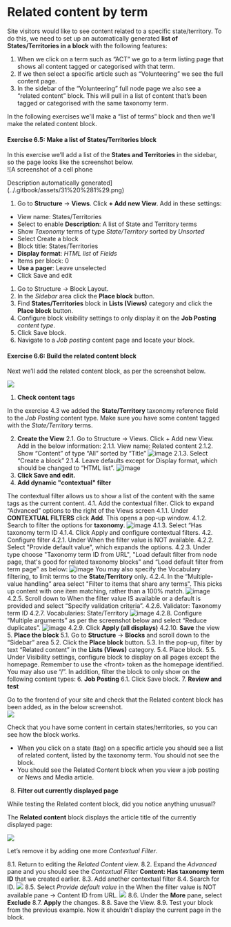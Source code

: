 # Related content by term



Site visitors would like to see content related to a specific state/territory. To do this, we need to set up an automatically generated **list of States/Territories in a block** with the following features:

1. When we click on a term such as “ACT” we go to a term listing page that shows all content tagged or categorised with that term.
2. If we then select a specific article such as “Volunteering” we see the full content page.
3. In the sidebar of the “Volunteering” full node page we also see a “related content” block. This will pull in a list of content that’s been tagged or categorised with the same taxonomy term.

In the following exercises we'll make a “list of terms” block and then we'll make the related content block.

#### **Exercise 6.5:** Make a list of States/Territories block

In this exercise we’ll add a list of the **States and Territories** in the sidebar, so the page looks like the screenshot below.  
 ![A screenshot of a cell phone

Description automatically generated](../.gitbook/assets/31%20%281%29.png)

1. Go to **Structure** → **Views**. Click **+ Add new View**. Add in these settings:

* View name: States/Territories
* Select to enable **Description**: A list of State and Territory terms
* Show _Taxonomy_ terms of type _State/Territory_ sorted by _Unsorted_
* Select Create a block
* Block title: States/Territories
* **Display format**: _HTML list_ of _Fields_
* Items per block: 0
* **Use a pager**: Leave unselected
* Click Save and edit

1. Go to Structure → Block Layout.
2. In the _Sidebar_ area click the **Place block** button.
3. Find **States/Territories** block in **Lists \(Views\)** category and click the **Place block** button.
4. Configure block visibility settings to only display it on the **Job Posting** _content type_.
5. Click Save block.
6. Navigate to a _Job posting_ content page and locate your block.

#### **Exercise 6.6:** Build the related content block

Next we’ll add the related content block, as per the screenshot below.

![](../.gitbook/assets/32%20%281%29.png)

1. **Check content tags**

In the exercise 4.3 we added the **State/Territory** taxonomy reference field to the _Job Posting_ content type.
Make sure you have some content tagged with the _State/Territory_ terms.

2. **Create the View**
2.1. Go to Structure → Views. Click + Add new View. Add in the below information:
2.1.1. View name: Related content
2.1.2. Show “Content” of type “All” sorted by “Title”
![image](https://user-images.githubusercontent.com/2966198/115509489-2a5db100-a287-11eb-8adb-2fe1a57d0132.png)
2.1.3. Select “Create a block”
2.1.4. Leave defaults except for Display format, which should be changed to “HTML list”.
![image](https://user-images.githubusercontent.com/2966198/115509585-482b1600-a287-11eb-832d-8a717add7ef2.png)
3. **Click Save and edit.**
4. **Add dynamic "contextual" filter**

The contextual filter allows us to show a list of the content with the same tags as the current content.
4.1. Add the contextual filter. Click to expand “Advanced” options to the right of the Views screen
4.1.1. Under **CONTEXTUAL FILTERS** click **Add**. This opens a pop-up window.
4.1.2. Search to filter the options for **taxonomy**.
![image](https://user-images.githubusercontent.com/2966198/115509810-8fb1a200-a287-11eb-9d9c-39d7bd4362c8.png)
4.1.3. Select “Has taxonomy term ID
4.1.4. Click Apply and configure contextual filters.
4.2. Configure filter
4.2.1. Under When the filter value is NOT available.
4.2.2. Select "Provide default value", which expands the options.
4.2.3. Under type choose "Taxonomy term ID from URL",  "Load default filter from node page, that's good for related taxonomy blocks" and “Load default filter from term page” as below:
![image](https://user-images.githubusercontent.com/2966198/115509978-d43d3d80-a287-11eb-9f69-87de222fca45.png)
You may also specify the Vocabulary filtering, to limit terms to the **State/Territory** only.
4.2.4. In the “Multiple-value handling” area select "Filter to items that share any terms". This picks up content with one item matching, rather than a 100% match.
![image](https://user-images.githubusercontent.com/2966198/115510086-f8991a00-a287-11eb-9cc4-ec0bfe18f4dd.png)
4.2.5. Scroll down to When the filter value IS available or a default is provided and select “Specify validation criteria”.
4.2.6. Validator: Taxonomy term ID
4.2.7. Vocabularies: State/Territory
![image](https://user-images.githubusercontent.com/2966198/115510207-1bc3c980-a288-11eb-9019-4c29e769961b.png)
4.2.8. Configure “Multiple arguments” as per the screenshot below and select “Reduce duplicates”.
![image](https://user-images.githubusercontent.com/2966198/115510247-28e0b880-a288-11eb-927e-d646c7c52926.png)
4.2.9. Click **Apply (all displays)**
4.2.10. **Save** the view
5. **Place the block**
5.1. Go to **Structure** → **Blocks** and scroll down to the “Sidebar” area
5.2. Click the **Place block** button.
5.3. In the pop-up, filter by text “Related content” in the **Lists \(Views\)** category.
5.4. Place block.
5.5. Under Visibility settings, configure block to display on all pages except the homepage. Remember to use the &lt;front&gt; token as the homepage identified. You may also use “/”. In addition, filter the block to only show on the following content types:
6. **Job Posting**
6.1. Click Save block.
7. **Review and test**

Go to the frontend of your site and check that the Related content block has been added, as in the below screenshot.  
![](../.gitbook/assets/40%20%282%29.png)

Check that you have some content in certain states/territories, so you can see how the block works.
* When you click on a state \(tag\) on a specific article you should see a list of related content, listed by the taxonomy term. You should not see the block.
* You should see the Related Content block when you view a job posting or News and Media article.
8. **Filter out currently displayed page**

While testing the Related content block, did you notice anything unusual?

The **Related content** block displays the article title of the currently displayed page:

![](../.gitbook/assets/41.png)

Let’s remove it by adding one more _Contextual Filter_.

8.1. Return to editing the _Related Content_ view.
8.2. Expand the _Advanced_ pane and you should see the _Contextual Filter_ **Content: Has taxonomy term ID** that we created earlier.
8.3. Add another contextual filter
8.4. Search for ID. ![](../.gitbook/assets/42.png)
8.5. Select _Provide default value_ in the When the filter value is NOT available pane → Content ID from URL. ![](../.gitbook/assets/43%20%281%29.png)
8.6. Under the **More** pane, select **Exclude**
8.7. **Apply** the changes.
8.8. Save the View.
8.9. Test your block from the previous example. Now it shouldn’t display the current page in the block.

